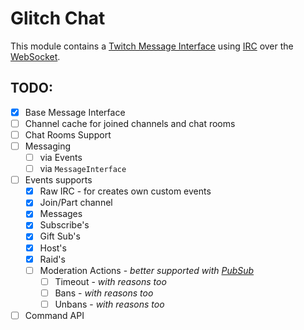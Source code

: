 # Glitch Chat

This module contains a [Twitch Message Interface](https://dev.twitch.tv/docs/irc/guide/) using [IRC](https://en.wikipedia.org/wiki/Internet_Relay_Chat) over the [WebSocket](https://en.wikipedia.org/wiki/WebSocket).

## TODO:

* [x] Base Message Interface
* [ ] Channel cache for joined channels and chat rooms
* [ ] Chat Rooms Support
* [ ] Messaging
  * [ ] via Events
  * [ ] via `MessageInterface`
* [ ] Events supports
  * [x] Raw IRC - for creates own custom events
  * [x] Join/Part channel
  * [x] Messages
  * [x] Subscribe's
  * [x] Gift Sub's
  * [x] Host's
  * [x] Raid's
  * [ ] Moderation Actions - *better supported with [PubSub](../pubsub)*
    * [ ] Timeout - *with reasons too*
    * [ ] Bans - *with reasons too*
    * [ ] Unbans - *with reasons too*
* [ ] Command API
